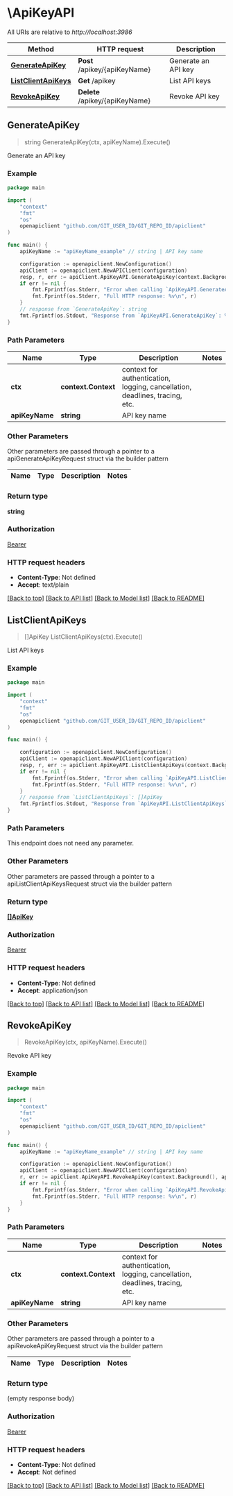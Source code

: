 # \ApiKeyAPI

All URIs are relative to *http://localhost:3986*

Method | HTTP request | Description
------------- | ------------- | -------------
[**GenerateApiKey**](ApiKeyAPI.md#GenerateApiKey) | **Post** /apikey/{apiKeyName} | Generate an API key
[**ListClientApiKeys**](ApiKeyAPI.md#ListClientApiKeys) | **Get** /apikey | List API keys
[**RevokeApiKey**](ApiKeyAPI.md#RevokeApiKey) | **Delete** /apikey/{apiKeyName} | Revoke API key



## GenerateApiKey

> string GenerateApiKey(ctx, apiKeyName).Execute()

Generate an API key



### Example

```go
package main

import (
	"context"
	"fmt"
	"os"
	openapiclient "github.com/GIT_USER_ID/GIT_REPO_ID/apiclient"
)

func main() {
	apiKeyName := "apiKeyName_example" // string | API key name

	configuration := openapiclient.NewConfiguration()
	apiClient := openapiclient.NewAPIClient(configuration)
	resp, r, err := apiClient.ApiKeyAPI.GenerateApiKey(context.Background(), apiKeyName).Execute()
	if err != nil {
		fmt.Fprintf(os.Stderr, "Error when calling `ApiKeyAPI.GenerateApiKey``: %v\n", err)
		fmt.Fprintf(os.Stderr, "Full HTTP response: %v\n", r)
	}
	// response from `GenerateApiKey`: string
	fmt.Fprintf(os.Stdout, "Response from `ApiKeyAPI.GenerateApiKey`: %v\n", resp)
}
```

### Path Parameters


Name | Type | Description  | Notes
------------- | ------------- | ------------- | -------------
**ctx** | **context.Context** | context for authentication, logging, cancellation, deadlines, tracing, etc.
**apiKeyName** | **string** | API key name | 

### Other Parameters

Other parameters are passed through a pointer to a apiGenerateApiKeyRequest struct via the builder pattern


Name | Type | Description  | Notes
------------- | ------------- | ------------- | -------------


### Return type

**string**

### Authorization

[Bearer](../README.md#Bearer)

### HTTP request headers

- **Content-Type**: Not defined
- **Accept**: text/plain

[[Back to top]](#) [[Back to API list]](../README.md#documentation-for-api-endpoints)
[[Back to Model list]](../README.md#documentation-for-models)
[[Back to README]](../README.md)


## ListClientApiKeys

> []ApiKey ListClientApiKeys(ctx).Execute()

List API keys



### Example

```go
package main

import (
	"context"
	"fmt"
	"os"
	openapiclient "github.com/GIT_USER_ID/GIT_REPO_ID/apiclient"
)

func main() {

	configuration := openapiclient.NewConfiguration()
	apiClient := openapiclient.NewAPIClient(configuration)
	resp, r, err := apiClient.ApiKeyAPI.ListClientApiKeys(context.Background()).Execute()
	if err != nil {
		fmt.Fprintf(os.Stderr, "Error when calling `ApiKeyAPI.ListClientApiKeys``: %v\n", err)
		fmt.Fprintf(os.Stderr, "Full HTTP response: %v\n", r)
	}
	// response from `ListClientApiKeys`: []ApiKey
	fmt.Fprintf(os.Stdout, "Response from `ApiKeyAPI.ListClientApiKeys`: %v\n", resp)
}
```

### Path Parameters

This endpoint does not need any parameter.

### Other Parameters

Other parameters are passed through a pointer to a apiListClientApiKeysRequest struct via the builder pattern


### Return type

[**[]ApiKey**](ApiKey.md)

### Authorization

[Bearer](../README.md#Bearer)

### HTTP request headers

- **Content-Type**: Not defined
- **Accept**: application/json

[[Back to top]](#) [[Back to API list]](../README.md#documentation-for-api-endpoints)
[[Back to Model list]](../README.md#documentation-for-models)
[[Back to README]](../README.md)


## RevokeApiKey

> RevokeApiKey(ctx, apiKeyName).Execute()

Revoke API key



### Example

```go
package main

import (
	"context"
	"fmt"
	"os"
	openapiclient "github.com/GIT_USER_ID/GIT_REPO_ID/apiclient"
)

func main() {
	apiKeyName := "apiKeyName_example" // string | API key name

	configuration := openapiclient.NewConfiguration()
	apiClient := openapiclient.NewAPIClient(configuration)
	r, err := apiClient.ApiKeyAPI.RevokeApiKey(context.Background(), apiKeyName).Execute()
	if err != nil {
		fmt.Fprintf(os.Stderr, "Error when calling `ApiKeyAPI.RevokeApiKey``: %v\n", err)
		fmt.Fprintf(os.Stderr, "Full HTTP response: %v\n", r)
	}
}
```

### Path Parameters


Name | Type | Description  | Notes
------------- | ------------- | ------------- | -------------
**ctx** | **context.Context** | context for authentication, logging, cancellation, deadlines, tracing, etc.
**apiKeyName** | **string** | API key name | 

### Other Parameters

Other parameters are passed through a pointer to a apiRevokeApiKeyRequest struct via the builder pattern


Name | Type | Description  | Notes
------------- | ------------- | ------------- | -------------


### Return type

 (empty response body)

### Authorization

[Bearer](../README.md#Bearer)

### HTTP request headers

- **Content-Type**: Not defined
- **Accept**: Not defined

[[Back to top]](#) [[Back to API list]](../README.md#documentation-for-api-endpoints)
[[Back to Model list]](../README.md#documentation-for-models)
[[Back to README]](../README.md)

